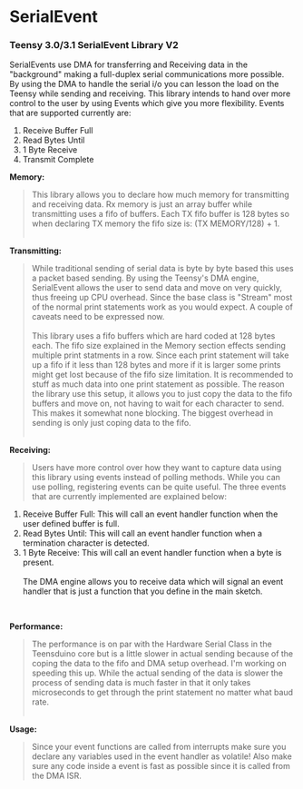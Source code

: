 SerialEvent
=========

<h3>Teensy 3.0/3.1 SerialEvent Library V2</h3>

SerialEvents use DMA for transferring and Receiving data in the "background" making a full-duplex serial communications more possible. By using the DMA to handle the serial i/o you can lesson the load on the Teensy while sending and receiving. This library intends to hand over more control to the user by using Events which give you more flexibility.
Events that are supported currently are:<br>
1.  Receive Buffer Full<br>
2.  Read Bytes Until<br>
3.  1 Byte Receive<br>
4.  Transmit Complete<br>

<b>Memory:</b><br>
> This library allows you to declare how much memory for transmitting and receiving data. Rx memory is just an array buffer while transmitting uses a fifo of buffers. Each TX fifo buffer is 128 bytes so when declaring TX memory the fifo size is: (TX MEMORY/128) + 1.<br><br>

<b>Transmitting:</b><br>
> While traditional sending of serial data is byte by byte based this uses a packet based sending. By using the Teensy's DMA engine, SerialEvent allows the user to send data and move on very quickly, thus freeing up CPU overhead. Since the base class is "Stream" most of the normal print statements work as you would expect. A couple of caveats need to be expressed now.<br><br>
This library uses a fifo buffers which are hard coded at 128 bytes each. The fifo size explained in the Memory section effects sending multiple print statments in a row. Since each print statement will take up a fifo if it less than 128 bytes and more if it is larger some prints might get lost because of the fifo size limitation. It is recommended to stuff as much data into one print statement as possible. The reason the library use this setup, it allows you to just copy the data to the fifo buffers and move on, not having to wait for each character to send. This makes it somewhat none blocking. The biggest overhead in sending is only just coping data to the fifo. <br><br>

<b>Receiving:</b><br>
> Users have more control over how they want to capture data using this library using events instead of polling methods. While you can use polling, registering events can be quite useful. The three events that are currently implemented are explained below:<br>
1.  Receive Buffer Full: This will call an event handler function when the user defined buffer is full.<br>
2.  Read Bytes Until: This will call an event handler function when a termination character is detected.<br>
3.  1 Byte Receive: This will call an event handler function when a byte is present.<br><br>
The DMA engine allows you to receive data which will signal an event handler that is just a function that you define in the main sketch.
<br>

<b>Performance:</b><br>
>The performance is on par with the Hardware Serial Class in the Teensduino core but is a little slower in actual sending because of the coping the data to the fifo and DMA setup overhead. I'm working on speeding this up. While the actual sending of the data is slower the process of sending data is much faster in that it only takes microseconds to get through the print statement no matter what baud rate.<br><br>
</ul>

<b>Usage:</b><br>
>Since your event functions are called from interrupts make sure you declare any variables used in the event handler as volatile! Also make sure any code inside a event is fast as possible since it is called from the DMA ISR.
